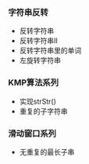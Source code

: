 

### 字符串反转

- 反转字符串
- 反转字符串Ⅱ
- 反转字符串里的单词
- 左旋转字符串



### KMP算法系列

- 实现strStr()
- 重复的子字符串





### 滑动窗口系列

- 无重复的最长子串